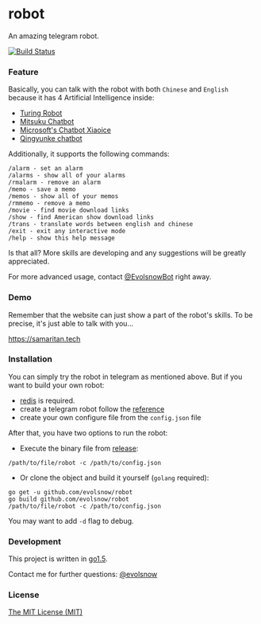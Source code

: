# **robot**
An amazing telegram robot.

[![Build Status](https://api.travis-ci.org/evolsnow/robot.svg?branch=master)](https://travis-ci.org/evolsnow/robot)

### **Feature**
Basically, you can talk with the robot with both ```Chinese``` and ```English``` because it has 4 Artificial Intelligence inside:

* [Turing Robot](http://www.tuling123.com/)
* [Mitsuku Chatbot](http://www.pandorabots.com/)
* [Microsoft's Chatbot Xiaoice](http://www.msxiaoice.com/)
* [Qingyunke chatbot](http://api.qingyunke.com/)


Additionally, it supports the following commands:

```
/alarm - set an alarm
/alarms - show all of your alarms
/rmalarm - remove an alarm
/memo - save a memo
/memos - show all of your memos
/rmmemo - remove a memo
/movie - find movie download links
/show - find American show download links
/trans - translate words between english and chinese
/exit - exit any interactive mode
/help - show this help message
```

Is that all?
More skills are developing and any suggestions will be greatly appreciated.

For more advanced usage, contact [@EvolsnowBot](https://telegram.me/EvolsnowBot) right away.

### **Demo**
Remember that the website can just show a part of the robot's skills.
To be precise, it's just able to talk with you...

 https://samaritan.tech
### **Installation**
You can simply try the robot in telegram as mentioned above.
But if you want to build your own robot:

* [redis](http://redis.io/download) is required.
* create a telegram robot follow the [reference](https://core.telegram.org/bots)
* create your own configure file from the ```config.json``` file

After that, you have two options to run the robot:

* Execute the binary file from [release](https://github.com/evolsnow/robot/releases):
```
/path/to/file/robot -c /path/to/config.json
```
* Or clone the object and build it yourself (```golang``` required):
```
go get -u github.com/evolsnow/robot
go build github.com/evolsnow/robot
/path/to/file/robot -c /path/to/config.json
```

You may want to add ```-d``` flag to debug.

### **Development**
This project is written in [go1.5](https://golang.org/doc/install).

Contact me for further questions: [@evolsnow](https://telegram.me/evolsnow)

### **License**
[The MIT License (MIT)](https://raw.githubusercontent.com/evolsnow/robot/master/LICENSE)
